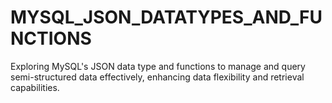 # MYSQL_JSON_DATATYPES_AND_FUNCTIONS
Exploring MySQL's JSON data type and functions to manage and query semi-structured data effectively, enhancing data flexibility and retrieval capabilities.
